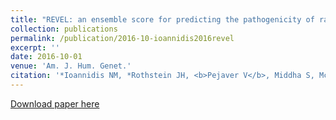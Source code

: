 ```yaml
---
title: "REVEL: an ensemble score for predicting the pathogenicity of rare non synonymous variants"
collection: publications
permalink: /publication/2016-10-ioannidis2016revel
excerpt: ''
date: 2016-10-01
venue: 'Am. J. Hum. Genet.'
citation: '*Ioannidis NM, *Rothstein JH, <b>Pejaver V</b>, Middha S, McDonnell SK, Baheti S, ... EA, Bailey-Wilson JE, Radivojac P, Thibodeau SN, Whittemore AS, Sieh W (2016) REVEL: an ensemble score for predicting the pathogenicity of rare non synonymous variants. <i>Am. J. Hum. Genet.</i> 99(4) 877-885.'
---
```

[Download paper here](http://vpejaver.github.io/files/2016-10-ioannidis2016revel.pdf)

